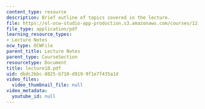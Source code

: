 ```yaml
---
content_type: resource
description: Brief outline of topics covered in the lecture.
file: https://ol-ocw-studio-app-production.s3.amazonaws.com/courses/12-800-fluid-dynamics-of-the-atmosphere-and-ocean-fall-2004/dbdc2bbc8825b710d9199f1e7f435a1d_lecture10.pdf
file_type: application/pdf
learning_resource_types:
- Lecture Notes
ocw_type: OCWFile
parent_title: Lecture Notes
parent_type: CourseSection
resourcetype: Document
title: lecture10.pdf
uid: dbdc2bbc-8825-b710-d919-9f1e7f435a1d
video_files:
  video_thumbnail_file: null
video_metadata:
  youtube_id: null
---
```

